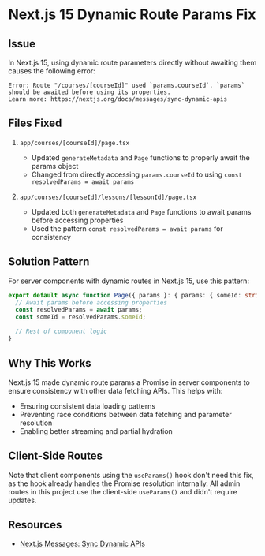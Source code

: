 # Next.js 15 Dynamic Route Params Fix

## Issue

In Next.js 15, using dynamic route parameters directly without awaiting them causes the following error:

```
Error: Route "/courses/[courseId]" used `params.courseId`. `params` should be awaited before using its properties.
Learn more: https://nextjs.org/docs/messages/sync-dynamic-apis
```

## Files Fixed

1. `app/courses/[courseId]/page.tsx`

   - Updated `generateMetadata` and `Page` functions to properly await the params object
   - Changed from directly accessing `params.courseId` to using `const resolvedParams = await params`

2. `app/courses/[courseId]/lessons/[lessonId]/page.tsx`
   - Updated both `generateMetadata` and `Page` functions to await params before accessing properties
   - Used the pattern `const resolvedParams = await params` for consistency

## Solution Pattern

For server components with dynamic routes in Next.js 15, use this pattern:

```typescript
export default async function Page({ params }: { params: { someId: string } }) {
  // Await params before accessing properties
  const resolvedParams = await params;
  const someId = resolvedParams.someId;

  // Rest of component logic
}
```

## Why This Works

Next.js 15 made dynamic route params a Promise in server components to ensure consistency with other data fetching APIs. This helps with:

- Ensuring consistent data loading patterns
- Preventing race conditions between data fetching and parameter resolution
- Enabling better streaming and partial hydration

## Client-Side Routes

Note that client components using the `useParams()` hook don't need this fix, as the hook already handles the Promise resolution internally. All admin routes in this project use the client-side `useParams()` and didn't require updates.

## Resources

- [Next.js Messages: Sync Dynamic APIs](https://nextjs.org/docs/messages/sync-dynamic-apis)
